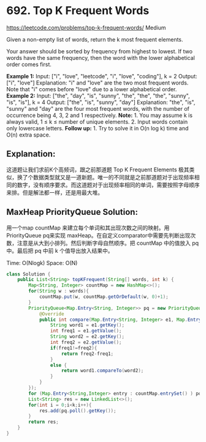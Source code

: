 # 692. Top K Frequent Words
<https://leetcode.com/problems/top-k-frequent-words/>
Medium

Given a non-empty list of words, return the k most frequent elements.

Your answer should be sorted by frequency from highest to lowest. If two words have the same frequency, then the word with the lower alphabetical order comes first.

**Example 1:**
    Input: ["i", "love", "leetcode", "i", "love", "coding"], k = 2
    Output: ["i", "love"]
    Explanation: "i" and "love" are the two most frequent words.
        Note that "i" comes before "love" due to a lower alphabetical order.
**Example 2:**
    Input: ["the", "day", "is", "sunny", "the", "the", "the", "sunny", "is", "is"], k = 4
    Output: ["the", "is", "sunny", "day"]
    Explanation: "the", "is", "sunny" and "day" are the four most frequent words,
        with the number of occurrence being 4, 3, 2 and 1 respectively.
**Note:**
    1. You may assume k is always valid, 1 ≤ k ≤ number of unique elements.
    2. Input words contain only lowercase letters.
**Follow up:**
    1. Try to solve it in O(n log k) time and O(n) extra space.

## Explanation: 
这道题让我们求前K个高频词，跟之前那道题 Top K Frequent Elements 极其类似，换了个数据类型就又是一道新题。唯一的不同就是之前那道题对于出现频率相同的数字，没有顺序要求。而这道题对于出现频率相同的单词，需要按照字母顺序来排。但是解法都一样，还是用最大堆。


## MaxHeap PriorityQueue Solution: 
用一个map countMap 来建立每个单词和其出现次数之间的映射。用 PriorityQueue pq来实现 maxHeap。在自定义comparator中需要先判断出现次数，注意是从大到小排列。然后判断字母自然顺序。把 countMap 中的值放入 pq 中。最后把 pq 中前 k 个值导出放入结果中。

Time: O(Nlogk)
Space: O(N)

```java
class Solution {
    public List<String> topKFrequent(String[] words, int k) {
        Map<String, Integer> countMap = new HashMap<>();
        for(String w : words){
            countMap.put(w, countMap.getOrDefault(w, 0)+1);
        }
        PriorityQueue<Map.Entry<String, Integer>> pq = new PriorityQueue<>(new Comparator<Map.Entry<String, Integer>>(){
            @Override
            public int compare(Map.Entry<String, Integer> e1, Map.Entry<String, Integer> e2){
                String word1 = e1.getKey();
                int freq1 = e1.getValue();
                String word2 = e2.getKey();
                int freq2 = e2.getValue();
                if(freq1!=freq2){
                    return freq2-freq1;
                }
                else {
                    return word1.compareTo(word2);
                }
            }
        });
        for (Map.Entry<String,Integer> entry : countMap.entrySet() ) pq.add(entry);
        List<String> res = new LinkedList<>();
        for(int i = 0;i<k;i++){
            res.add(pq.poll().getKey());
        }
        return res;
    }
}

```